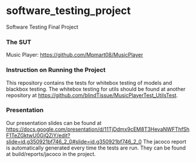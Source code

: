 # software_testing_project
Software Testing Final Project

### The SUT

Music Player: https://github.com/Mpmart08/MusicPlayer

### Instruction on Running the Project

This repository contains the tests for whitebox testing of models and blackbox testing. The whitebox testing for utils should be found at another repository at https://github.com/blindTissue/MusicPlayerTest_UtilsTest.

### Presentation

Our presentation slides can be found at https://docs.google.com/presentation/d/11TjDdmx9cEM8T3HevaNWFThfShF1TeZGktwU0GiQZiY/edit?slide=id.g350921bf746_2_0#slide=id.g350921bf746_2_0
The jacoco report is automatically generated every time the tests are run. They can be found at build/reports/jacoco in the project.
